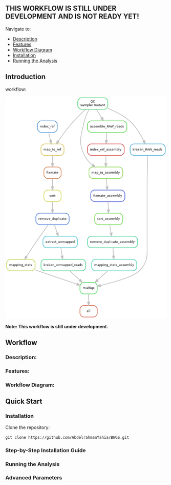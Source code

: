 ## THIS WORKFLOW IS STILL UNDER DEVELOPMENT AND IS NOT READY YET!
Navigate to:
- [Description](#Workflow)
- [Features](#Features)
- [Workflow Diagram](#Workflow-Diagram)
- [Installation](#Installation)
- [Running the Analysis](#Running-the-Analysis)

## Introduction
workflow:

![Worklfow](worklfow.png)

**Note: This workflow is still under development.**

## Workflow
### Description:

### Features:

### Workflow Diagram:

## Quick Start

### Installation

Clone the repository:
```
git clone https://github.com/AbdelrahmanYahia/BWGS.git
```

### Step-by-Step Installation Guide


### Running the Analysis


### Advanced Parameters


